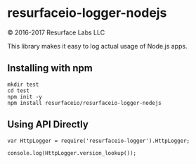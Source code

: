 # resurfaceio-logger-nodejs
&copy; 2016-2017 Resurface Labs LLC

This library makes it easy to log actual usage of Node.js apps.

## Installing with npm

```
mkdir test
cd test
npm init -y
npm install resurfaceio/resurfaceio-logger-nodejs
```

## Using API Directly

```
var HttpLogger = require('resurfaceio-logger').HttpLogger;

console.log(HttpLogger.version_lookup());
```
